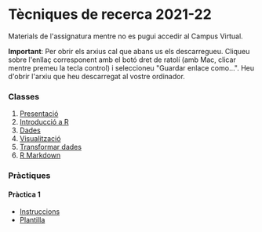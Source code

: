 # Tècniques de recerca 2021-22

Materials de l'assignatura mentre no es pugui accedir al Campus Virtual.

**Important**: Per obrir els arxius cal que abans us els descarregueu. Cliqueu sobre l'enllaç corresponent amb el botó dret de ratolí (amb Mac, clicar mentre premeu la tecla control) i seleccioneu "Guardar enlace como...". Heu d'obrir l'arxiu que heu descarregat al vostre ordinador.


### Classes

1. [Presentació](https://github.com/gricoc/tr2122/raw/main/presentacio.html)
2. [Introducció a R](https://github.com/gricoc/tr2122/raw/main/intro-R.html)
3. [Dades](https://github.com/gricoc/tr2122/raw/main/dades.html)
4. [Visualització](https://github.com/gricoc/tr2122/raw/main/viz-intro.html)
5. [Transformar dades](https://github.com/gricoc/tr2122/raw/main/transformar.html)
6. [R Markdown](https://github.com/gricoc/tr2122/raw/main/rmarkdown.html)


### Pràctiques

#### Pràctica 1

- [Instruccions](https://github.com/gricoc/tr2122/raw/main/practica_1/practica1.html)
- [Plantilla](https://github.com/gricoc/tr2122/raw/main/practica_1/practica1_plantilla.html)

